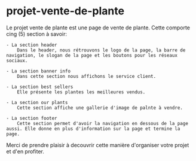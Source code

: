 # projet-vente-de-plante

Le projet vente de plante est une page de vente de plante.
Cette comporte cing (5) section à savoir: 

    - La section header 
        Dans le header, nous rétrouvons le logo de la page, la barre de navigation, le slogan de la page et les boutons pour les réseaux sociaux.

    - La section banner info
        Dans cette section nous affichons le service client.

    - La section best sellers
        Elle présente les plantes les meilleures vendus. 

    - La section our plants
        Cette section affiche une gallerie d'image de palnte à vendre.

    - La section footer 
        Cette section permet d'avoir la navigation en dessous de la page aussi. Elle donne en plus d'information sur la page et termine la page.

Merci de prendre plaisir à decouvrir cette manière d'organiser votre projet et d'en profiter.
        


